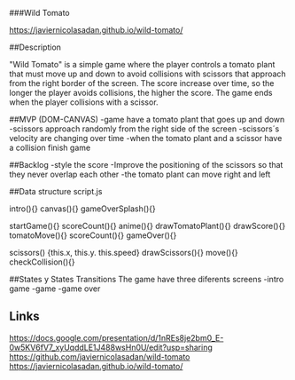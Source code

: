 ###Wild Tomato

https://javiernicolasadan.github.io/wild-tomato/

##Description

"Wild Tomato" is a simple game where the player controls a tomato plant that must move up and down to avoid collisions with scissors that approach from the right border of the screen. The score increase over time, so the longer the player avoids collisions, the higher the score. 
The game ends when the player collisions with a scissor.


##MVP (DOM-CANVAS)
-game have a tomato plant that goes up and down
-scissors approach randomly from the right side of the screen
-scissors´s velocity are changing over time
-when the tomato plant and a scissor have a collision finish game


##Backlog
-style the score
-Improve the positioning of the scissors so that they never overlap each other
-the tomato plant can move right and left


##Data structure
script.js

intro(){}
canvas(){}
gameOverSplash(){}

startGame(){}
scoreCount(){}
anime(){}
drawTomatoPlant(){}
drawScore(){}
tomatoMove(){}
scoreCount(){}
gameOver(){}

scissors() {this.x, this.y. this.speed}
drawScissors(){}
move(){}
checkCollision(){}


##States y States Transitions
The game have three diferents screens
-intro game
-game
-game over


## Links

https://docs.google.com/presentation/d/1nREs8je2bm0_E-0w5KV6fV7_xyUqddLE1J488wsHn0U/edit?usp=sharing
https://github.com/javiernicolasadan/wild-tomato
https://javiernicolasadan.github.io/wild-tomato/